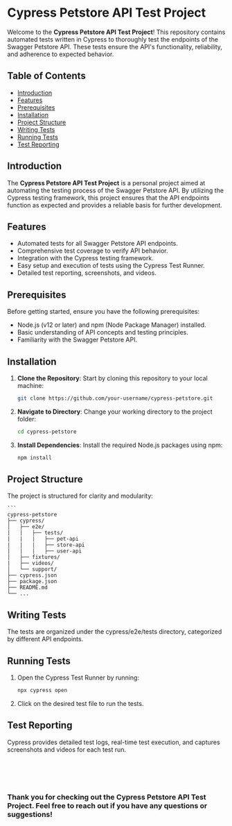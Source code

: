 # Cypress Petstore API Test Project


Welcome to the **Cypress Petstore API Test Project**! This repository contains automated tests written in Cypress to thoroughly test the endpoints of the Swagger Petstore API. These tests ensure the API's functionality, reliability, and adherence to expected behavior.

## Table of Contents

- [Introduction](#introduction)
- [Features](#features)
- [Prerequisites](#prerequisites)
- [Installation](#installation)
- [Project Structure](#project-structure)
- [Writing Tests](#writing-tests)
- [Running Tests](#running-tests)
- [Test Reporting](#test-reporting)

## Introduction

The **Cypress Petstore API Test Project** is a personal project aimed at automating the testing process of the Swagger Petstore API. By utilizing the Cypress testing framework, this project ensures that the API endpoints function as expected and provides a reliable basis for further development.

## Features

- Automated tests for all Swagger Petstore API endpoints.
- Comprehensive test coverage to verify API behavior.
- Integration with the Cypress testing framework.
- Easy setup and execution of tests using the Cypress Test Runner.
- Detailed test reporting, screenshots, and videos.

## Prerequisites

Before getting started, ensure you have the following prerequisites:

- Node.js (v12 or later) and npm (Node Package Manager) installed.
- Basic understanding of API concepts and testing principles.
- Familiarity with the Swagger Petstore API.

## Installation

1. **Clone the Repository**: Start by cloning this repository to your local machine:

   ```bash
   git clone https://github.com/your-username/cypress-petstore.git

2. **Navigate to Directory**: Change your working directory to the project folder:
   ```bash
   cd cypress-petstore

3. **Install Dependencies**: Install the required Node.js packages using npm:
    ```bash
    npm install

## Project Structure

The project is structured for clarity and modularity:

    ```
    cypress-petstore
    ├── cypress/
    │   ├── e2e/
    |   |   ├── tests/
    |   |   |   ├── pet-api
    |   |   |   ├── store-api
    |   |   |   ├── user-api 
    │   ├── fixtures/
    |   ├── videos/
    │   └── support/
    ├── cypress.json
    ├── package.json
    ├── README.md
    └── ...

## Writing Tests
The tests are organized under the cypress/e2e/tests directory, categorized by different API endpoints.

## Running Tests
1. Open the Cypress Test Runner by running:

    ```bash
    npx cypress open

2. Click on the desired test file to run the tests.

## Test Reporting
Cypress provides detailed test logs, real-time test execution, and captures screenshots and videos for each test run.
<br>
<br>
<br>
<br>
<br>
### Thank you for checking out the Cypress Petstore API Test Project. Feel free to reach out if you have any questions or suggestions!

